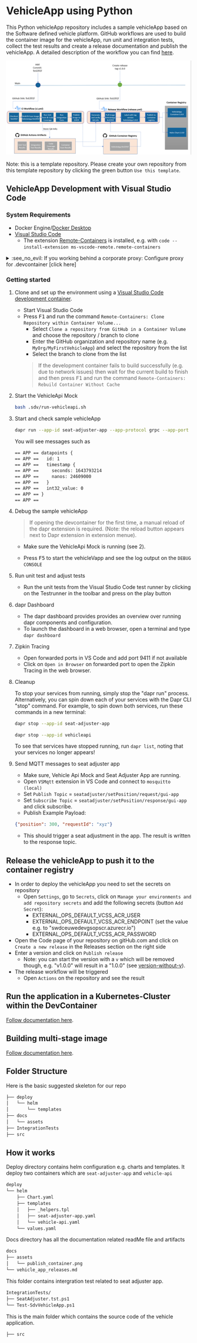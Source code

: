 # VehicleApp using Python

This Python vehicleApp repository includes a sample vehicleApp based on the Software defined vehicle platform. GitHub workflows are used to build the container image for the vehicleApp, run unit and integration tests, collect the test results and create a release documentation and
publish the vehicleApp. A detailed description of the workflow you can find [here](docs/vehicle_app_releases.md).

![refernce Architecture](docs/assets/publish_container.png)

Note: this is a template repository. Please create your own repository from this template repository by clicking the green button `Use this template`.

## VehicleApp Development with Visual Studio Code

### System Requirements

* Docker Engine/[Docker Desktop](https://www.docker.com/products/docker-desktop)
* [Visual Studio Code](https://code.visualstudio.com)
  * The extension [Remote-Containers](https://marketplace.visualstudio.com/items?itemName=ms-vscode-remote.remote-containers) is installed, e.g. with `code --install-extension ms-vscode-remote.remote-containers`

<details>
      <summary>:see_no_evil: If you working behind a corporate proxy: Configure proxy for .devcontainer [click here] </summary>

> Disclaimer: Non proxy configuration is used by default


1. In Windows: Edit environment variables for your account
2. Create environment variable with name: `DEVCONTAINER_PROXY` with the value `.Proxy`
   * Don't forget (dot) in value of the environment variable
3. Restart Visual Studio Code to pick up new environment variable
4. Optional (in case of any problems): Make sure you clean all images and volumes in Docker Desktop, otherwise cache might be used

### Troubleshooting
If for some reason the devcontainer is not working, then check the `.docker\config.json` file in User profile directory.

The `.docker\config.json` has to have following proxy settings:

```json
{
   "credsStore":"desktop",
   "proxies":{
         "default":{
            "httpProxy":"http://host.docker.internal:3128",
            "httpsProxy":"http://host.docker.internal:3128",
            "noProxy":"host.docker.internal,localhost,127.0.0.1,.bosch.com"
         }
      },
   "stackOrchestrator":"swarm"
}

```
</details>

### Getting started

1. Clone and set up the environment using a [Visual Studio Code development container](https://code.visualstudio.com/docs/remote/create-dev-container#:~:text=%20Create%20a%20development%20container%20%201%20Path,additional%20software%20in%20your%20dev%20container.%20More%20).
   * Start Visual Studio Code
   * Press <kbd>F1</kbd> and run the command `Remote-Containers: Clone Repository within Container Volume...`
     * Select `Clone a repository from GitHub in a Container Volume` and choose the repository / branch to clone
     * Enter the GitHub organization and repository name (e.g. `MyOrg/MyFirstVehicleApp`) and select the repository from the list
     * Select the branch to clone from the list
     > If the development container fails to build successfully (e.g. due to network issues) then wait for the current build to finish and then press <kbd>F1</kbd> and run the command `Remote-Containers: Rebuild Container Without Cache`

1. Start the VehicleApi Mock

   ```bash
   bash .sdv/run-vehicleapi.sh
   ```

1. Start and check sample vehicleApp

   ```bash
   dapr run --app-id seat-adjuster-app --app-protocol grpc --app-port 50008 --config ./.dapr/config.yaml --components-path ./.dapr/components  python3 ./src/run.py
   ```

   You will see messages such as

   ```
   == APP == datapoints {
   == APP ==   id: 1
   == APP ==   timestamp {
   == APP ==     seconds: 1643793214
   == APP ==     nanos: 24609000
   == APP ==   }
   == APP ==   int32_value: 0
   == APP == }
   == APP ==

   ```

1. Debug the sample vehicleApp

   > If opening the devcontainer for the first time, a manual reload of the dapr extension is required. (Note: the reload button appears next to Dapr extension in extension menue).

   * Make sure the VehicleApi Mock is running (see 2).

   * Press <kbd>F5</kbd> to start the vehicleVapp and see the log output on the `DEBUG CONSOLE`


1. Run unit test and adjust tests
   * Run the unit tests from the Visual Studio Code test runner by clicking on the Testrunner in the toolbar and press on the play button


1. dapr Dashboard
   * The dapr dashboard provides provides an overview over running dapr components and configuration.
   * To launch the dashboard in a web browser, open a terminal and type `dapr dashboard`

1. Zipkin Tracing
   * Open forwarded ports in VS Code and add port 9411 if not available
   * Click on `Open in Browser` on forwarded port to open the Zipkin Tracing in the web browser.

1. Cleanup

   To stop your services from running, simply stop the "dapr run" process. Alternatively, you can spin down each of your services with the Dapr CLI "stop" command. For example, to spin down both services, run these commands in a new terminal:

   <!-- STEP
   expected_stdout_lines:
     - 'app stopped successfully: nodeapp'
     - 'app stopped successfully: pythonapp'
   expected_stderr_lines:
   output_match_mode: substring
   name: Shutdown dapr
   -->

   ```bash
   dapr stop --app-id seat-adjuster-app
   ```

   ```bash
   dapr stop --app-id vehicleapi
   ```

   <!-- END_STEP -->

   To see that services have stopped running, run `dapr list`, noting that your services no longer appears!


1. Send MQTT messages to seat adjuster app

   * Make sure, Vehicle Api Mock and Seat Adjuster App are running.
   * Open `VSMqtt` extension in VS Code and connect to `mosquitto (local)`
   * Set `Publish Topic` = `seatadjuster/setPosition/request/gui-app`
   * Set `Subscribe Topic` = `seatadjuster/setPosition/response/gui-app` and click subscribe.
   * Publish Example Payload:

   ```json
   {"position": 300, "requestId": "xyz"}
   ```

   * This should trigger a seat adjustment in the app. The result is written to the response topic.


## Release the vehicleApp to push it to the container registry
   * In order to deploy the vehicleApp you need to set the secrets on repository
     * Open `Settings`, go to `Secrets`, click on `Manage your environments and add repository secrets` and add the following secrets (button `Add Secret`):
       * EXTERNAL_OPS_DEFAULT_VCSS_ACR_USER
       * EXTERNAL_OPS_DEFAULT_VCSS_ACR_ENDPOINT (set the value e.g. to "swdceuwedevgsopscr.azurecr.io")
       * EXTERNAL_OPS_DEFAULT_VCSS_ACR_PASSWORD
   * Open the Code page of your repository on gitHub.com and click on `Create a new release` in the Releases section on the right side
   * Enter a version and click on `Publish release`
     * Note: you can start the version with a `v` which will be removed though, e.g. "v1.0.0" will result in a "1.0.0" (see [version-without-v](https://github.com/battila7/get-version-action)).
   * The release workflow will be triggered
     * Open `Actions` on the repository and see the result

## Run the application in a Kubernetes-Cluster within the DevContainer
[Follow documentation here](https://github.com/SoftwareDefinedVehicle/vehicle-app-python-template/main/.sdv/k3d/README-k3d.md).

## Building multi-stage image
[Follow documentation here](https://github.com/SoftwareDefinedVehicle/vehicle-app-python-template/blob/main/docs/multi-stage%20build/README.md).

## Folder Structure
Here is the basic suggested skeleton for our repo

```bash
├── deploy
│   └── helm
│       └── templates
├── docs
│   └── assets
├── IntegrationTests
├── src
```
## How it works

Deploy directory contains helm configuration e.g. charts and templates. It deploy two containers which are `seat-adjuster-app` and `vehicle-api`
```bash
deploy
└── helm
    ├── Chart.yaml
    ├── templates
    │   ├── _helpers.tpl
    │   ├── seat-adjuster-app.yaml
    │   └── vehicle-api.yaml
    └── values.yaml
```

Docs directory has all the documentation related readMe file and artifacts
```bash
docs
├── assets
│   └── publish_container.png
└── vehicle_app_releases.md
```

This folder contains intergration test related to seat adjuster app.
```bash
IntegrationTests/
├── SeatAdjuster.tst.ps1
└── Test-SdvVehicleApp.ps1
```

This is the main folder which contains the source code of the vehicle application.
```bash
├── src
```
